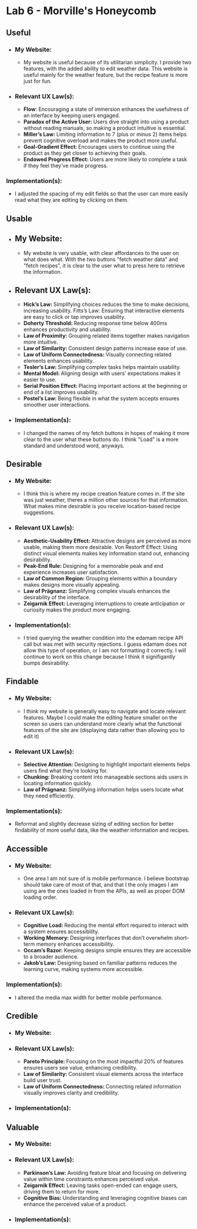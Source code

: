 # Lab 6 - Morville's Honeycomb
## Useful
  - ### My Website: 
    - My website is useful because of its utilitarian simplicity. I provide two features, with the added ability to edit weather data. This website is useful mainly for the weather feature, but the recipe feature is more just for fun.
    
  - ### Relevant UX Law(s):
    - <b>Flow</b>: </b>Encouraging a state of immersion enhances the usefulness of an interface by keeping users engaged.
    - <b>Paradox of the Active User: </b> </b>Users dive straight into using a product without reading manuals, so making a product intuitive is essential.
    - <b>Miller’s Law: </b>Limiting information to 7 (plus or minus 2) items helps prevent cognitive overload and makes the product more useful.
    - <b>Goal-Gradient Effect: </b>Encourages users to continue using the product as they get closer to achieving their goals.
    - <b>Endowed Progress Effect: </b>Users are more likely to complete a task if they feel they’ve made progress.
      
  ### Implementation(s):
  - I adjusted the spacing of my edit fields so that the user can more easily read what they are editing by clicking on them.
  
## Usable

  - ## My Website:
    - My website is very usable, with clear affordances to the user on what does what. With the two buttons "fetch weather data" and "fetch recipes", it is clear to the user what to press here to retrieve the information. 

  - ## Relevant UX Law(s):

      - <b>Hick’s Law: </b>Simplifying choices reduces the time to make decisions, increasing usability.
    Fitts’s Law: </b>Ensuring that interactive elements are easy to click or tap improves usability.
    - <b>Doherty Threshold: </b>Reducing response time below 400ms enhances productivity and usability.
    - <b>Law of Proximity: </b>Grouping related items together makes navigation more intuitive.
    - <b>Law of Similarity: </b>Consistent design patterns increase ease of use.
    - <b>Law of Uniform Connectedness: </b>Visually connecting related elements enhances usability.
    - <b>Tesler’s Law: </b>Simplifying complex tasks helps maintain usability.
    - <b>Mental Model: </b>Aligning design with users’ expectations makes it easier to use.
    - <b>Serial Position Effect: </b>Placing important actions at the beginning or end of a list improves usability.
    - <b>Postel’s Law: </b>Being flexible in what the system accepts ensures smoother user interactions.

  - ### Implementation(s):
    - I changed the names of my fetch buttons in hopes of making it more clear to the user what these buttons do. I think "Load" is a more standard and understood word, anyways. 

## Desirable
  - ### My Website: 
    - I think this is where my recipe creation feature comes in. If the site was just weather, theres a million other sources for that information. What makes mine desirable is you receive location-based recipe suggestions. 

  - ### Relevant UX Law(s):
    - <b>Aesthetic-Usability Effect: </b>Attractive designs are perceived as more usable, making them more desirable.
    Von Restorff Effect: </b>Using distinct visual elements makes key information stand out, enhancing desirability.
    - <b>Peak-End Rule: </b>Designing for a memorable peak and end experience increases user satisfaction.
    - <b>Law of Common Region: </b>Grouping elements within a boundary makes designs more visually appealing.
    - <b>Law of Prägnanz: </b>Simplifying complex visuals enhances the desirability of the interface.
    - <b>Zeigarnik Effect: </b>Leveraging interruptions to create anticipation or curiosity makes the product more engaging.

  - ### Implementation(s):
    - I tried querying the weather condition into the edamam recipe API call but was met with security rejections. I guess edamam does not allow this type of operation, or I am not formatting it correctly. I will continue to work on this change because I think it signifigantly bumps desirability.

## Findable
  - ### My Website:
    - I think my website is generally easy to navigate and locate relevant features. Maybe I could make the editing feature smaller on the screen so users can understand more clearly what the functional features of the site are (displaying data rather than allowing you to edit it)

  - ### Relevant UX Law(s):
    - <b>Selective Attention: </b>Designing to highlight important elements helps users find what they’re looking for.
    - <b>Chunking: </b>Breaking content into manageable sections aids users in locating information quickly.
    - <b>Law of Prägnanz: </b>Simplifying information helps users locate what they need efficiently.

  ### Implementation(s):
- Reformat and slightly decrease sizing of editing section for better findability of more useful data, like the weather information and recipes.

## Accessible
  - ### My Website:
    - One area I am not sure of is mobile performance. I believe bootstrap should take care of most of that, and that I the only images I am using are the ones loaded in from the APIs, as well as proper DOM loading order.
  - ### Relevant UX Law(s):
    - <b>Cognitive Load: </b>Reducing the mental effort required to interact with a system ensures accessibility.
    - <b>Working Memory: </b>Designing interfaces that don’t overwhelm short-term memory enhances accessibility.
    - <b>Occam’s Razor: </b>Keeping designs simple ensures they are accessible to a broader audience.
    - <b>Jakob’s Law: </b>Designing based on familiar patterns reduces the learning curve, making systems more accessible.

  ### Implementation(s):
  - I altered the media max width for better mobile performance. 

## Credible
  - ### My Website:

  - ### Relevant UX Law(s):
    - <b>Pareto Principle: </b>Focusing on the most impactful 20% of features ensures users see value, enhancing credibility.
    - <b>Law of Similarity: </b>Consistent visual elements across the interface build user trust.
    - <b>Law of Uniform Connectedness: </b>Connecting related information visually improves clarity and credibility.

  - ### Implementation(s):

## Valuable
  - ### My Website:

  - ### Relevant UX Law(s):
    - <b>Parkinson’s Law: </b>Avoiding feature bloat and focusing on delivering value within time constraints enhances perceived value.
    - <b>Zeigarnik Effect: </b>Leaving tasks open-ended can engage users, driving them to return for more.
    - <b>Cognitive Bias: </b>Understanding and leveraging cognitive biases can enhance the perceived value of a product.

  - ### Implementation(s):
